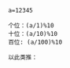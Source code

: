         a=12345

        个位：(a/1)%10
        十位：(a/10)%10
        百位: (a/100)%10
        
        以此类推：
